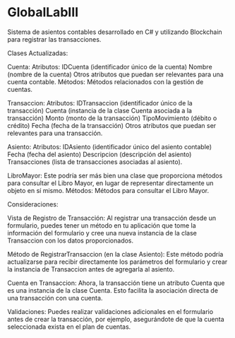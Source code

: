 # GlobalLabIII
Sistema de asientos contables desarrollado en C# y utilizando Blockchain para registrar las transacciones.

Clases Actualizadas:

Cuenta:
Atributos:
IDCuenta (identificador único de la cuenta)
Nombre (nombre de la cuenta)
Otros atributos que puedan ser relevantes para una cuenta contable.
Métodos:
Métodos relacionados con la gestión de cuentas.

Transaccion:
Atributos:
IDTransaccion (identificador único de la transacción)
Cuenta (instancia de la clase Cuenta asociada a la transacción)
Monto (monto de la transacción)
TipoMovimiento (débito o crédito)
Fecha (fecha de la transacción)
Otros atributos que puedan ser relevantes para una transacción.

Asiento:
Atributos:
IDAsiento (identificador único del asiento contable)
Fecha (fecha del asiento)
Descripcion (descripción del asiento)
Transacciones (lista de transacciones asociadas al asiento).

LibroMayor:
Este podría ser más bien una clase que proporciona métodos para consultar el Libro Mayor, en lugar de representar directamente un objeto en sí mismo.
Métodos:
Métodos para consultar el Libro Mayor.

Consideraciones:

Vista de Registro de Transacción:
Al registrar una transacción desde un formulario, puedes tener un método en tu aplicación que tome la información del formulario y cree una nueva instancia de la clase Transaccion con los datos proporcionados.

Método de RegistrarTransaccion (en la clase Asiento):
Este método podría actualizarse para recibir directamente los parámetros del formulario y crear la instancia de Transaccion antes de agregarla al asiento.

Cuenta en Transaccion:
Ahora, la transacción tiene un atributo Cuenta que es una instancia de la clase Cuenta. Esto facilita la asociación directa de una transacción con una cuenta.

Validaciones:
Puedes realizar validaciones adicionales en el formulario antes de crear la transacción, por ejemplo, asegurándote de que la cuenta seleccionada exista en el plan de cuentas.
